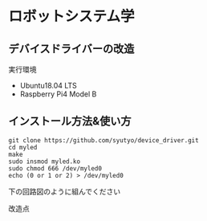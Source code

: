 # ロボットシステム学
## デバイスドライバーの改造
実行環境
- Ubuntu18.04 LTS
- Raspberry Pi4 Model B

## インストール方法&使い方
~~~
git clone https://github.com/syutyo/device_driver.git
cd myled
make
sudo insmod myled.ko
sudo chmod 666 /dev/myled0
echo (0 or 1 or 2) > /dev/myled0
~~~
下の回路図のように組んでください


改造点
